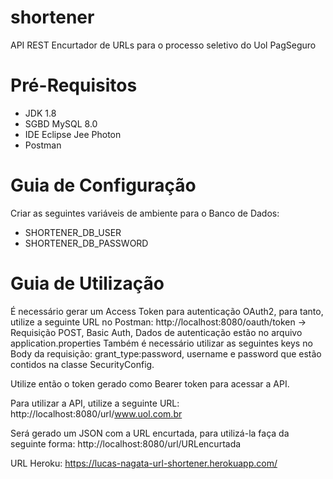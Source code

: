 # shortener
API REST Encurtador de URLs para o processo seletivo do Uol PagSeguro

# Pré-Requisitos
- JDK 1.8
- SGBD MySQL 8.0
- IDE Eclipse Jee Photon
- Postman
 
# Guia de Configuração
Criar as seguintes variáveis de ambiente para o Banco de Dados:
- SHORTENER_DB_USER
- SHORTENER_DB_PASSWORD

# Guia de Utilização

É necessário gerar um Access Token para autenticação OAuth2, para tanto, utilize a seguinte URL no Postman:
http://localhost:8080/oauth/token -> Requisição POST, Basic Auth, Dados de autenticação estão no arquivo application.properties
Também é necessário utilizar as seguintes keys no Body da requisição: grant_type:password, username e password que estão contidos na classe SecurityConfig.

Utilize então o token gerado como Bearer token para acessar a API.

Para utilizar a API, utilize a seguinte URL:
http://localhost:8080/url/www.uol.com.br

Será gerado um JSON com a URL encurtada, para utilizá-la faça da seguinte forma:
http://localhost:8080/url/URLencurtada

URL Heroku: https://lucas-nagata-url-shortener.herokuapp.com/
